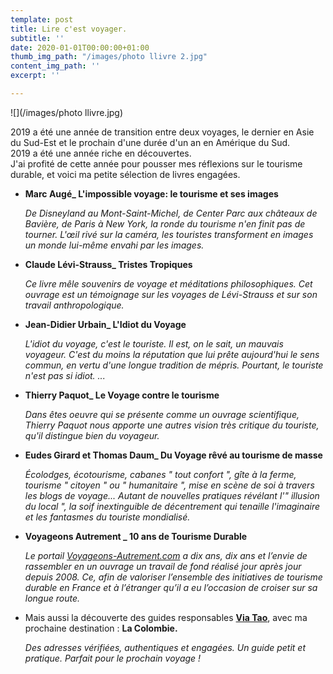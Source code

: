 ```yaml
---
template: post
title: Lire c'est voyager.
subtitle: ''
date: 2020-01-01T00:00:00+01:00
thumb_img_path: "/images/photo llivre 2.jpg"
content_img_path: ''
excerpt: ''

---
```

![](/images/photo llivre.jpg)

2019 a été une année de transition entre deux voyages, le dernier en Asie du Sud-Est et le prochain d'une durée d'un an en Amérique du Sud.  
2019 a été une année riche en découvertes.  
J'ai profité de cette année pour pousser mes réflexions sur le tourisme durable, et voici ma petite sélection de livres engagées.

* **Marc Augé_ L'impossible voyage: le tourisme et ses images**

  _De Disneyland au Mont-Saint-Michel, de Center Parc aux châteaux de Bavière, de Paris à New York, la ronde du tourisme n'en finit pas de tourner. L'œil rivé sur la caméra, les touristes transforment en images un monde lui-même envahi par les images._ 
* **Claude Lévi-Strauss_ Tristes Tropiques**

  _Ce livre mêle souvenirs de voyage et méditations philosophiques. Cet ouvrage est un témoignage sur les voyages de Lévi-Strauss et sur son travail anthropologique._
* **Jean-Didier Urbain_ L'Idiot du Voyage**

  _L'idiot du voyage, c'est le touriste. Il est, on le sait, un mauvais voyageur. C'est du moins la réputation que lui prête aujourd'hui le sens commun, en vertu d'une longue tradition de mépris. Pourtant, le touriste n'est pas si idiot. ..._
* **Thierry Paquot_ Le Voyage contre le tourisme**

  _Dans êtes oeuvre qui se présente comme un ouvrage scientifique, Thierry Paquot nous apporte une autres vision très critique du touriste, qu'il distingue bien du voyageur._
* **Eudes Girard et Thomas Daum_ Du Voyage rêvé au tourisme de masse**

  _Écolodges, écotourisme, cabanes " tout confort ", gîte à la ferme, tourisme " citoyen " ou " humanitaire ", mise en scène de soi à travers les blogs de voyage... Autant de nouvelles pratiques révélant l'" illusion du local ", la soif inextinguible de décentrement qui tenaille l'imaginaire et les fantasmes du touriste mondialisé._
* **Voyageons Autrement _ 10 ans de Tourisme Durable**

  _Le portail_ [_Voyageons-Autrement.com_]( "http://www.voyageons-autrement.com/dix-ans-de-tourisme-durable") _a dix ans, dix ans et l’envie de rassembler en un ouvrage un travail de fond réalisé jour après jour depuis 2008. Ce, afin de valoriser l’ensemble des initiatives de tourisme durable en France et à l’étranger qu’il a eu l’occasion de croiser sur sa longue route._
* Mais aussi la découverte des guides responsables [**Via Tao**]( "https://www.viatao.com/"), avec ma prochaine destination : **La Colombie.**

  _Des adresses vérifiées, authentiques et engagées. Un guide petit et pratique. Parfait pour le prochain voyage !_ 